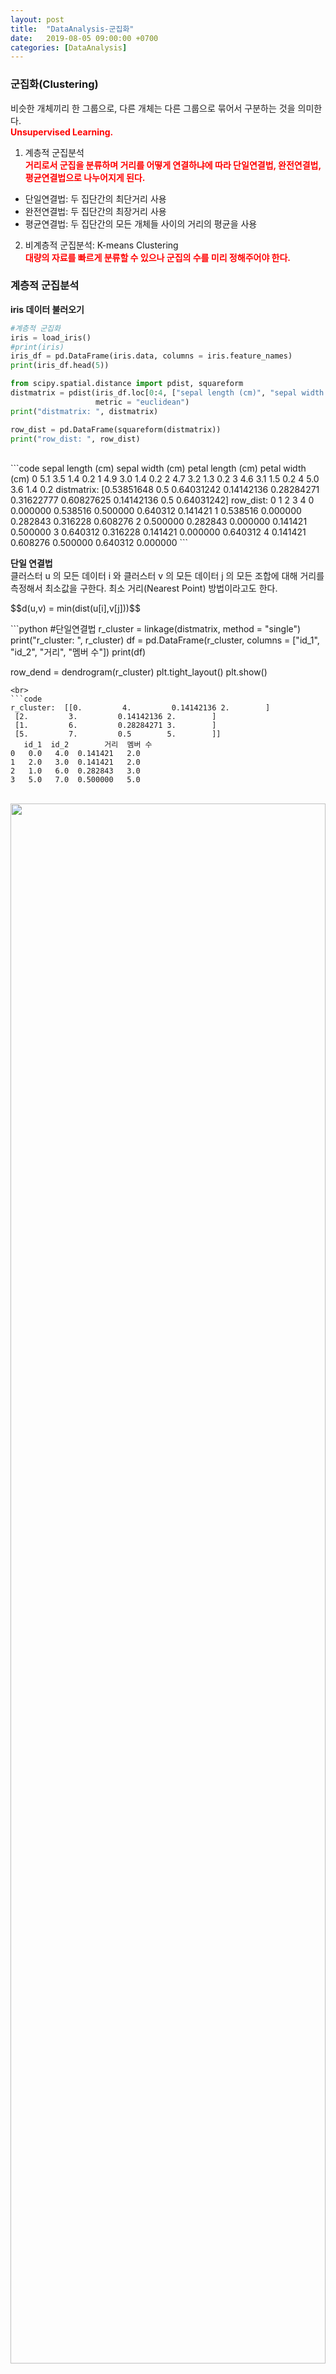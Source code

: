 ```yaml
---
layout: post
title:  "DataAnalysis-군집화"
date:   2019-08-05 09:00:00 +0700
categories: [DataAnalysis]
---
```


###  군집화(Clustering)
비슷한 개체끼리 한 그룹으로, 다른 개체는 다른 그룹으로 묶어서 구분하는 것을 의미한다.  
<span style ="color: red">**Unsupervised Learning.**</span><br>
1. 계층적 군집분석  
<span style ="color: red">**거리로서 군집을 분류하며 거리를 어떻게 연결하냐에 따라 단일연결법, 완전연결법, 평균연결법으로 나누어지게 된다.**</span><br>
 - 단일연결법: 두 집단간의 최단거리 사용
 - 완전연결법: 두 집단간의 최장거리 사용
 - 평균연결법: 두 집단간의 모든 개체들 사이의 거리의 평균을 사용
2. 비계층적 군집분석: K-means Clustering  
<span style ="color: red">**대량의 자료를 빠르게 분류할 수 있으나 군집의 수를 미리 정해주어야 한다.**</span><br>

###  계층적 군집분석
**iris 데이터 불러오기**  

```python
#계층적 군집화
iris = load_iris()
#print(iris)
iris_df = pd.DataFrame(iris.data, columns = iris.feature_names)
print(iris_df.head(5))

from scipy.spatial.distance import pdist, squareform
distmatrix = pdist(iris_df.loc[0:4, ["sepal length (cm)", "sepal width (cm)"]], 
                   metric = "euclidean")
print("distmatrix: ", distmatrix)

row_dist = pd.DataFrame(squareform(distmatrix))
print("row_dist: ", row_dist)
```
<br>
```code
   sepal length (cm)  sepal width (cm)  petal length (cm)  petal width (cm)
0                5.1               3.5                1.4               0.2
1                4.9               3.0                1.4               0.2
2                4.7               3.2                1.3               0.2
3                4.6               3.1                1.5               0.2
4                5.0               3.6                1.4               0.2
distmatrix:  [0.53851648 0.5        0.64031242 0.14142136 0.28284271 0.31622777
 0.60827625 0.14142136 0.5        0.64031242]
row_dist:            0         1         2         3         4
0  0.000000  0.538516  0.500000  0.640312  0.141421
1  0.538516  0.000000  0.282843  0.316228  0.608276
2  0.500000  0.282843  0.000000  0.141421  0.500000
3  0.640312  0.316228  0.141421  0.000000  0.640312
4  0.141421  0.608276  0.500000  0.640312  0.000000
```
<br>

<script type="text/javascript" src="https://cdn.mathjax.org/mathjax/latest/MathJax.js?config=TeX-AMS_HTML"></script>


**단일 연결법**  
클러스터  u 의 모든 데이터  i 와 클러스터  v 의 모든 데이터  j 의 모든 조합에 대해 거리를 측정해서 최소값을 구한다. 최소 거리(Nearest Point) 방법이라고도 한다.  
<p>$$d(u,v) = min(dist(u[i],v[j]))$$</p>
```python
#단일연결법
r_cluster = linkage(distmatrix, method = "single")
print("r_cluster: ", r_cluster)
df = pd.DataFrame(r_cluster, columns = ["id_1", "id_2", "거리", "멤버 수"])
print(df)

row_dend = dendrogram(r_cluster)
plt.tight_layout()
plt.show()
```
<br>
```code
r_cluster:  [[0.         4.         0.14142136 2.        ]
 [2.         3.         0.14142136 2.        ]
 [1.         6.         0.28284271 3.        ]
 [5.         7.         0.5        5.        ]]
   id_1  id_2        거리  멤버 수
0   0.0   4.0  0.141421   2.0
1   2.0   3.0  0.141421   2.0
2   1.0   6.0  0.282843   3.0
3   5.0   7.0  0.500000   5.0
```
<br>
<div><img src="https://raw.githubusercontent.com/wjddyd66/wjddyd66.github.io/master/static/img/AI/61.PNG" height="80%" width="100%" /></div><br>

**완전 연결법**  
클러스터  u 의 모든 데이터  i 와 클러스터  v 의 모든 데이터  j 의 모든 조합에 대해 거리를 측정한 후 가장 큰 값을 구한다. Farthest Point Algorithm 또는 Voor Hees Algorithm 이라고도 한다.  
<p>$$d(u,v) = max(dist(u[i],v[j]))$$</p>
```python
#완전연결법
r_cluster = linkage(distmatrix, method = "complete")
print("r_cluster: ", r_cluster)
df = pd.DataFrame(r_cluster, columns = ["id_1", "id_2", "거리", "멤버 수"])
print(df)

row_dend = dendrogram(r_cluster)
plt.tight_layout()
plt.show()
```
<br>
```code
r_cluster:  [[0.         4.         0.14142136 2.        ]
 [2.         3.         0.14142136 2.        ]
 [1.         6.         0.31622777 3.        ]
 [5.         7.         0.64031242 5.        ]]
   id_1  id_2        거리  멤버 수
0   0.0   4.0  0.141421   2.0
1   2.0   3.0  0.141421   2.0
2   1.0   6.0  0.316228   3.0
3   5.0   7.0  0.640312   5.0
```
<br>
<div><img src="https://raw.githubusercontent.com/wjddyd66/wjddyd66.github.io/master/static/img/AI/62.PNG" height="80%" width="100%" /></div><br>


**평균 연결법**  
클러스터  u 의 모든 데이터  i 와 클러스터  v 의 모든 데이터  j 의 모든 조합에 대해 거리를 측정한 후 평균을 구한다.  |u| 와  |v| 는 각각 두 클러스터의 원소의 갯수를 뜻한다.  
<p>$$d(u,v) = \sum_{i,j}\frac{dist(u[i],v[j])}{\left\vert u \right\vert \left\vert v \right\vert}$$</p>
```python
#평균연결법
r_cluster = linkage(distmatrix, method = "average")
print("r_cluster: ", r_cluster)
df = pd.DataFrame(r_cluster, columns = ["id_1", "id_2", "거리", "멤버 수"])
print(df)

row_dend = dendrogram(r_cluster)
plt.tight_layout()
plt.show()
```
<br>
```code
r_cluster:  [[0.         4.         0.14142136 2.        ]
 [2.         3.         0.14142136 2.        ]
 [1.         6.         0.29953524 3.        ]
 [5.         7.         0.57123626 5.        ]]
   id_1  id_2        거리  멤버 수
0   0.0   4.0  0.141421   2.0
1   2.0   3.0  0.141421   2.0
2   1.0   6.0  0.299535   3.0
3   5.0   7.0  0.571236   5.0
```
<br>
<div><img src="https://raw.githubusercontent.com/wjddyd66/wjddyd66.github.io/master/static/img/AI/63.PNG" height="80%" width="100%" /></div><br>

###  K-Means-Clustering
**sklearn.cluster.KMeans Parameter**  
<link rel = "stylesheet" href ="/static/css/bootstrap.min.css">
<table class="table">
	<tbody>
	<tr>
		<td>Parameter</td><td>내용</td>
	</tr>
	<tr>
		<td><code>n_clusters</code></td>
		<td>클러스터의 갯수</td>
	</tr>
	<tr>
		<td><code>init</code></td>
		<td>
		<ul>
			<li>초기화 방법</li>
			<li><code>random</code>: 무작위</li>
			<li><code>k-means++</code>: K-Means++방법</li>
		</ul>
		</td>
	</tr>
	<tr>
		<td><code>n_init</code></td>
		<td>초기 중심값 시도 횟수.</td>
	</tr>
	<tr>
		<td><code>max_iter</code></td>
		<td>최대 반복 횟수</td>
	</tr>
	
	<tr>
		<td><code>random_state</code></td>
		<td>시드값</td>
	</tr>
</tbody>
</table>
<br>
**임의의 데이터 설정**  
```python
#비계층적 군집화
#초기 Data 시각화
print(make_blobs)
x, y = make_blobs(n_samples = 150, n_features = 2, centers = 3,
                  cluster_std = 0.5, shuffle = True, random_state = 0)
print("x.shape: ", x.shape, ", y.shape: ", y.shape)

plt.scatter(x[:, 0], x[:,1], marker = "o", s = 50)
plt.grid()
plt.show()
```
<br>
```code
<function make_blobs at 0x00000218A2D66F28>
x.shape:  (150, 2) , y.shape:  (150,)
```
<br>
<div><img src="https://raw.githubusercontent.com/wjddyd66/wjddyd66.github.io/master/static/img/AI/64.PNG" height="80%" width="100%" /></div><br>

**K(3)-Means-Clustering**  
```python
#Kmeans Clustering
init_centroid = "random" # 초기 클러스터 중심을 임의적
#init_centroid = "k-means++" # 기본값

kmodel = KMeans(n_clusters = 3, init = init_centroid, random_state = 0)
print(kmodel)
pred = kmodel.fit_predict(x)
print("pred: ", pred)
plt.scatter(x[pred == 0, 0], x[pred == 0, 1], marker = "o", s = 50, c = "red", label = "cluster1")
plt.scatter(x[pred == 1, 0], x[pred == 1, 1], marker = "s", s = 50, c = "green", label = "cluster2")
plt.scatter(x[pred == 2, 0], x[pred == 2, 1], marker = "v", s = 50, c = "blue", label = "cluster3")

plt.scatter(kmodel.cluster_centers_[:,0], kmodel.cluster_centers_[:,1],
            marker = "+", s = 80, c = "black", label = "center")
plt.legend()
plt.grid()
plt.show()
```
<br>
```code
KMeans(algorithm='auto', copy_x=True, init='random', max_iter=300, n_clusters=3,
       n_init=10, n_jobs=None, precompute_distances='auto', random_state=0,
       tol=0.0001, verbose=0)
pred:  [1 0 0 0 1 0 0 1 2 0 1 2 2 0 0 2 2 1 2 1 0 1 0 0 2 1 1 0 2 1 2 2 2 2 0 1 1
 1 0 0 2 2 0 1 1 1 2 0 2 0 1 0 0 1 1 2 0 1 2 0 2 2 2 2 0 2 0 1 0 0 0 1 1 0
 1 0 0 2 2 0 1 1 0 0 1 1 1 2 2 1 1 0 1 0 1 0 2 2 1 1 1 1 2 1 1 0 2 0 0 0 2
 0 1 2 0 2 0 0 2 2 0 1 0 0 1 1 2 1 2 2 2 2 1 2 2 2 0 2 1 2 0 0 1 1 2 2 2 2
 1 1]
```
<br>
<div><img src="https://raw.githubusercontent.com/wjddyd66/wjddyd66.github.io/master/static/img/AI/65.PNG" height="80%" width="100%" /></div><br>


**n-cluster를 알아내기 위한 방법**  
**1. 엘보우 기법: 클러스터 내 오차제곱합이 최소가 되도록 클러스터의 중심을 결정해 나가는 방법**  
```python
#n-clusters를 알기위한 방법
#1 엘보우 기법: 클러스터 내 오차제곱합이 최소가 되도록 클러스터의 중심을 결정해 나가는 방법
def elbow(x):
    sse = [] #오차제곱합이 최소가 되도록 클러스터의 중심을 결정
    for i in range(1, 11):
        km = KMeans(n_clusters = i, init = "k-means++", random_state = 0)
        km.fit(x)
        sse.append(km.inertia_)
    print(sse[3])
    plt.plot(range(1, 11), sse, marker = "o")
    plt.axvline(x=3,color='r')
    plt.axhline(y=sse[3],color='r')
    plt.xlabel("Number of Cluster")
    plt.ylabel("sse")
    plt.show()
    
elbow(x)
```
<br>
```code
62.84061768542222
```
<br>
<div><img src="https://raw.githubusercontent.com/wjddyd66/wjddyd66.github.io/master/static/img/AI/66.PNG" height="80%" width="100%" /></div><br>

**2. 실루엣 기법: 클러스터링의 품질을 정량적으로 계산해 주는 방법**  
```python
#2. 실루엣 기법: 클러스터링의 품질을 정량적으로 계산해 주는 방법
def plotSilhouette(x, pred):
    cluster_labels = np.unique(pred)
    n_clusters = cluster_labels.shape[0]   # 클러스터 개수를 n_clusters에 저장
    sil_val = silhouette_samples(x, pred, metric='euclidean')  # 실루엣 계수를 계산
    y_ax_lower, y_ax_upper = 0, 0
    yticks = []
    for i, c in enumerate(cluster_labels):
        # 각 클러스터에 속하는 데이터들에 대한 실루엣 값을 수평 막대 그래프로 그려주기
        c_sil_value = sil_val[pred == c]
        c_sil_value.sort()
        y_ax_upper += len(c_sil_value)

        plt.barh(range(y_ax_lower, y_ax_upper), c_sil_value, height=1.0, edgecolor='none')
        yticks.append((y_ax_lower + y_ax_upper) / 2)
        y_ax_lower += len(c_sil_value)

    sil_avg = np.mean(sil_val)         # 평균 저장
    plt.axvline(sil_avg, color='red', linestyle='--')  # 계산된 실루엣 계수의 평균값을 빨간 점선으로 표시
    plt.yticks(yticks, cluster_labels + 1)
    plt.ylabel('Cluster')
    plt.xlabel('Number of Cluster')
    plt.show() 

X, y = make_blobs(n_samples=150, n_features=2, centers=3, cluster_std=0.5, shuffle=True, random_state=0)
km = KMeans(n_clusters=3, random_state=0) 
y_km = km.fit_predict(X)

plotSilhouette(X, y_km)
```
<br>
<div><img src="https://raw.githubusercontent.com/wjddyd66/wjddyd66.github.io/master/static/img/AI/67.PNG" height="80%" width="100%" /></div><br>

<hr>
참조: <a href="https://github.com/wjddyd66/DataAnalysis/blob/master/Clustering.ipynb">원본코드</a><br>
내용 참조:<a href="https://datascienceschool.net/view-notebook/094bcb7b86574711a2e8d81f26bce2f5/">데이터 사이언스 스쿨</a><br>
코드에 문제가 있거나 궁금한 점이 있으면 wjddyd66@naver.com으로  Mail을 남겨주세요.